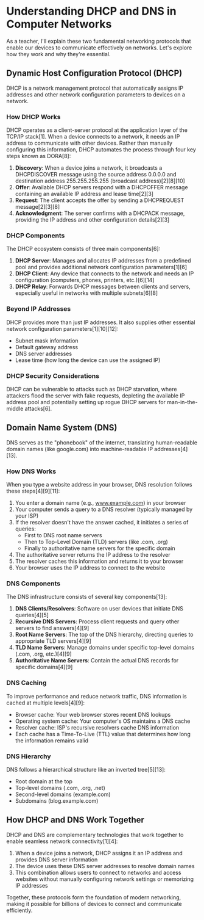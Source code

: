 # Understanding DHCP and DNS in Computer Networks

As a teacher, I'll explain these two fundamental networking protocols that enable our devices to communicate effectively on networks. Let's explore how they work and why they're essential.

## Dynamic Host Configuration Protocol (DHCP)

DHCP is a network management protocol that automatically assigns IP addresses and other network configuration parameters to devices on a network.

### How DHCP Works

DHCP operates as a client-server protocol at the application layer of the TCP/IP stack[1]. When a device connects to a network, it needs an IP address to communicate with other devices. Rather than manually configuring this information, DHCP automates the process through four key steps known as DORA[8]:

1. **Discovery**: When a device joins a network, it broadcasts a DHCPDISCOVER message using the source address 0.0.0.0 and destination address 255.255.255.255 (broadcast address)[2][8][10]
2. **Offer**: Available DHCP servers respond with a DHCPOFFER message containing an available IP address and lease time[2][3]
3. **Request**: The client accepts the offer by sending a DHCPREQUEST message[2][3][8]
4. **Acknowledgment**: The server confirms with a DHCPACK message, providing the IP address and other configuration details[2][3]

### DHCP Components

The DHCP ecosystem consists of three main components[6]:

1. **DHCP Server**: Manages and allocates IP addresses from a predefined pool and provides additional network configuration parameters[1][6]
2. **DHCP Client**: Any device that connects to the network and needs an IP configuration (computers, phones, printers, etc.)[6][14]
3. **DHCP Relay**: Forwards DHCP messages between clients and servers, especially useful in networks with multiple subnets[6][8]

### Beyond IP Addresses

DHCP provides more than just IP addresses. It also supplies other essential network configuration parameters[1][10][12]:

- Subnet mask information
- Default gateway address
- DNS server addresses
- Lease time (how long the device can use the assigned IP)

### DHCP Security Considerations

DHCP can be vulnerable to attacks such as DHCP starvation, where attackers flood the server with fake requests, depleting the available IP address pool and potentially setting up rogue DHCP servers for man-in-the-middle attacks[6].

## Domain Name System (DNS)

DNS serves as the "phonebook" of the internet, translating human-readable domain names (like google.com) into machine-readable IP addresses[4][13].

### How DNS Works

When you type a website address in your browser, DNS resolution follows these steps[4][9][11]:

1. You enter a domain name (e.g., www.example.com) in your browser
2. Your computer sends a query to a DNS resolver (typically managed by your ISP)
3. If the resolver doesn't have the answer cached, it initiates a series of queries:
   - First to DNS root name servers
   - Then to Top-Level Domain (TLD) servers (like .com, .org)
   - Finally to authoritative name servers for the specific domain
4. The authoritative server returns the IP address to the resolver
5. The resolver caches this information and returns it to your browser
6. Your browser uses the IP address to connect to the website

### DNS Components

The DNS infrastructure consists of several key components[13]:

1. **DNS Clients/Resolvers**: Software on user devices that initiate DNS queries[4][5]
2. **Recursive DNS Servers**: Process client requests and query other servers to find answers[4][9]
3. **Root Name Servers**: The top of the DNS hierarchy, directing queries to appropriate TLD servers[4][9]
4. **TLD Name Servers**: Manage domains under specific top-level domains (.com, .org, etc.)[4][9]
5. **Authoritative Name Servers**: Contain the actual DNS records for specific domains[4][9]

### DNS Caching

To improve performance and reduce network traffic, DNS information is cached at multiple levels[4][9]:

- Browser cache: Your web browser stores recent DNS lookups
- Operating system cache: Your computer's OS maintains a DNS cache
- Resolver cache: ISP's recursive resolvers cache DNS information
- Each cache has a Time-To-Live (TTL) value that determines how long the information remains valid

### DNS Hierarchy

DNS follows a hierarchical structure like an inverted tree[5][13]:

- Root domain at the top
- Top-level domains (.com, .org, .net)
- Second-level domains (example.com)
- Subdomains (blog.example.com)

## How DHCP and DNS Work Together

DHCP and DNS are complementary technologies that work together to enable seamless network connectivity[1][4]:

1. When a device joins a network, DHCP assigns it an IP address and provides DNS server information
2. The device uses these DNS server addresses to resolve domain names
3. This combination allows users to connect to networks and access websites without manually configuring network settings or memorizing IP addresses

Together, these protocols form the foundation of modern networking, making it possible for billions of devices to connect and communicate efficiently.

